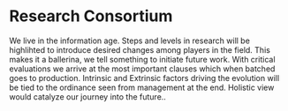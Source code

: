 # Research Consortium

We live in the information age. Steps and levels in research will be highlihted to introduce desired changes among players in the field. This makes it a ballerina, we tell something to initiate future work. With critical evaluations we arrive at the most important clauses which when batched goes to production. Intrinsic and Extrinsic factors driving the evolution will be tied to the ordinance seen from management at the end. Holistic view would catalyze our journey into the future..
